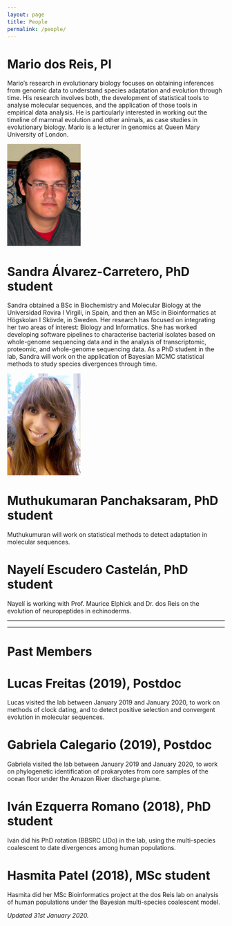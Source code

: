 ```yaml
---
layout: page
title: People
permalink: /people/
---
```


# Mario dos Reis, PI

Mario’s research in evolutionary biology focuses on obtaining inferences from genomic data to understand species adaptation and evolution through time.  His research involves both, the development of statistical tools to analyse molecular sequences, and the application of those tools in empirical data analysis.  He is particularly interested in working out the timeline of mammal evolution and other animals, as case studies in evolutionary biology. Mario is a lecturer in genomics at Queen Mary University of London.

![](/assets/figs/mario.png)

# Sandra Álvarez-Carretero, PhD student

Sandra obtained a BSc in Biochemistry and Molecular Biology at the Universidad Rovira I Virgili, in Spain, and then an MSc in Bioinformatics at Högskolan I Skövde, in Sweden. Her research has focused on integrating her two areas of interest: Biology and Informatics. She has worked developing software pipelines to characterise bacterial isolates based on whole-genome sequencing data and in the analysis of transcriptomic, proteomic, and whole-genome sequencing data. As a PhD student in the lab, Sandra will work on the application of Bayesian MCMC statistical methods to study species divergences through time.

![](/assets/figs/sandra.png)

# Muthukumaran Panchaksaram, PhD student

Muthukumuran will work on statistical methods to detect adaptation in molecular sequences.

# Nayelí Escudero Castelán, PhD student

Nayelí is working with Prof. Maurice Elphick and Dr. dos Reis on the evolution of neuropeptides in echinoderms.

---
---

# Past Members

# Lucas Freitas (2019), Postdoc

Lucas visited the lab between January 2019 and January 2020, to work on methods of clock dating, and to detect positive selection and convergent evolution in molecular sequences.

# Gabriela Calegario (2019), Postdoc

Gabriela visited the lab between January 2019 and January 2020, to work on phylogenetic identification of prokaryotes from core samples of the ocean floor under the Amazon River discharge plume.

# Iván Ezquerra Romano (2018), PhD student

Iván did his PhD rotation (BBSRC LIDo) in the lab, using the multi-species coalescent to date divergences among human populations.

# Hasmita Patel (2018), MSc student

Hasmita did her MSc Bioinformatics project at the dos Reis lab on analysis of human populations under the Bayesian multi-species coalescent model.

_Updated 31st January 2020._
